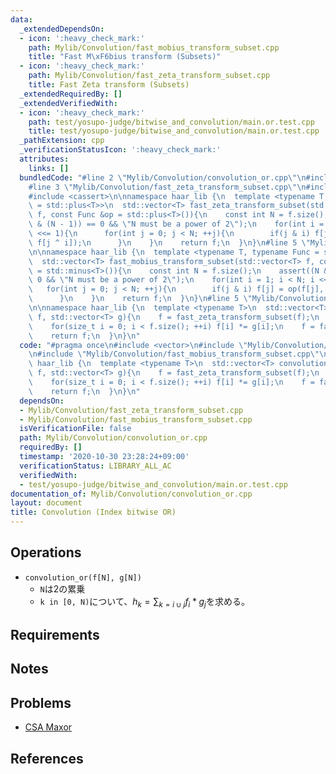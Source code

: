 ```yaml
---
data:
  _extendedDependsOn:
  - icon: ':heavy_check_mark:'
    path: Mylib/Convolution/fast_mobius_transform_subset.cpp
    title: "Fast M\xF6bius transform (Subsets)"
  - icon: ':heavy_check_mark:'
    path: Mylib/Convolution/fast_zeta_transform_subset.cpp
    title: Fast Zeta transform (Subsets)
  _extendedRequiredBy: []
  _extendedVerifiedWith:
  - icon: ':heavy_check_mark:'
    path: test/yosupo-judge/bitwise_and_convolution/main.or.test.cpp
    title: test/yosupo-judge/bitwise_and_convolution/main.or.test.cpp
  _pathExtension: cpp
  _verificationStatusIcon: ':heavy_check_mark:'
  attributes:
    links: []
  bundledCode: "#line 2 \"Mylib/Convolution/convolution_or.cpp\"\n#include <vector>\n\
    #line 3 \"Mylib/Convolution/fast_zeta_transform_subset.cpp\"\n#include <functional>\n\
    #include <cassert>\n\nnamespace haar_lib {\n  template <typename T, typename Func\
    \ = std::plus<T>>\n  std::vector<T> fast_zeta_transform_subset(std::vector<T>\
    \ f, const Func &op = std::plus<T>()){\n    const int N = f.size();\n    assert((N\
    \ & (N - 1)) == 0 && \"N must be a power of 2\");\n    for(int i = 1; i < N; i\
    \ <<= 1){\n      for(int j = 0; j < N; ++j){\n        if(j & i) f[j] = op(f[j],\
    \ f[j ^ i]);\n      }\n    }\n    return f;\n  }\n}\n#line 5 \"Mylib/Convolution/fast_mobius_transform_subset.cpp\"\
    \n\nnamespace haar_lib {\n  template <typename T, typename Func = std::minus<T>>\n\
    \  std::vector<T> fast_mobius_transform_subset(std::vector<T> f, const Func &op\
    \ = std::minus<T>()){\n    const int N = f.size();\n    assert((N & (N - 1)) ==\
    \ 0 && \"N must be a power of 2\");\n    for(int i = 1; i < N; i <<= 1){\n   \
    \   for(int j = 0; j < N; ++j){\n        if(j & i) f[j] = op(f[j], f[j ^ i]);\n\
    \      }\n    }\n    return f;\n  }\n}\n#line 5 \"Mylib/Convolution/convolution_or.cpp\"\
    \n\nnamespace haar_lib {\n  template <typename T>\n  std::vector<T> convolution_or(std::vector<T>\
    \ f, std::vector<T> g){\n    f = fast_zeta_transform_subset(f);\n    g = fast_zeta_transform_subset(g);\n\
    \    for(size_t i = 0; i < f.size(); ++i) f[i] *= g[i];\n    f = fast_mobius_transform_subset(f);\n\
    \    return f;\n  }\n}\n"
  code: "#pragma once\n#include <vector>\n#include \"Mylib/Convolution/fast_zeta_transform_subset.cpp\"\
    \n#include \"Mylib/Convolution/fast_mobius_transform_subset.cpp\"\n\nnamespace\
    \ haar_lib {\n  template <typename T>\n  std::vector<T> convolution_or(std::vector<T>\
    \ f, std::vector<T> g){\n    f = fast_zeta_transform_subset(f);\n    g = fast_zeta_transform_subset(g);\n\
    \    for(size_t i = 0; i < f.size(); ++i) f[i] *= g[i];\n    f = fast_mobius_transform_subset(f);\n\
    \    return f;\n  }\n}\n"
  dependsOn:
  - Mylib/Convolution/fast_zeta_transform_subset.cpp
  - Mylib/Convolution/fast_mobius_transform_subset.cpp
  isVerificationFile: false
  path: Mylib/Convolution/convolution_or.cpp
  requiredBy: []
  timestamp: '2020-10-30 23:28:24+09:00'
  verificationStatus: LIBRARY_ALL_AC
  verifiedWith:
  - test/yosupo-judge/bitwise_and_convolution/main.or.test.cpp
documentation_of: Mylib/Convolution/convolution_or.cpp
layout: document
title: Convolution (Index bitwise OR)
---
```


## Operations

- `convolution_or(f[N], g[N])`
	- `N`は2の累乗
	- `k in [0, N)`について、$h_k = \sum_{k=i \cup j} f_i * g_j$を求める。

## Requirements

## Notes

## Problems

- [CSA Maxor](https://csacademy.com/contest/archive/task/maxor/)

## References
